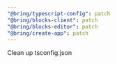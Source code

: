 ```yaml
---
"@bring/typescript-config": patch
"@bring/blocks-client": patch
"@bring/blocks-editor": patch
"@bring/create-app": patch
---
```


Clean up tsconfig.json
